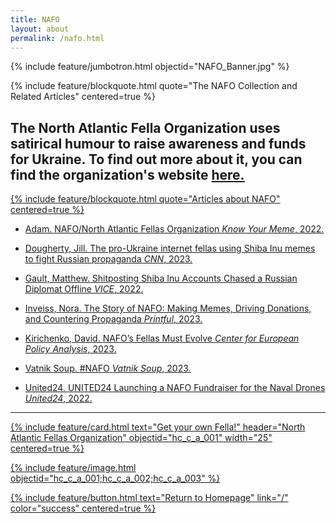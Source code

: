 ```yaml
---
title: NAFO
layout: about
permalink: /nafo.html
---
```

{% include feature/jumbotron.html objectid="NAFO_Banner.jpg" %}

{% include feature/blockquote.html quote="The NAFO Collection and Related Articles" centered=true %}

The North Atlantic Fella Organization uses satirical humour to raise awareness 
and funds for Ukraine. To find out more about it, you can find the organization's 
website <a href="https://nafo-ofan.org/en-ca">here.
---

{% include feature/blockquote.html quote="Articles about NAFO" centered=true %}

- Adam. <a href="https://knowyourmeme.com/memes/cultures/nafo-north-atlantic-fella-organization"> NAFO/North Atlantic Fellas Organization *Know Your Meme*, 2022.

- Dougherty, Jill. <a href=https://www.cnn.com/2023/07/11/europe/ukraine-nafo-russian-trolls-intl/index.html> The pro-Ukraine internet fellas using Shiba Inu memes to fight Russian propaganda 
*CNN*, 2023.

- Gault, Matthew.<a href="https://www.vice.com/en/article/shitposting-shiba-inu-accounts-chased-a-russian-diplomat-offline/"> Shitposting Shiba Inu Accounts Chased a Russian Diplomat Offline
*VICE*, 2022.

- Inveiss, Nora. <a href="https://www.printful.com/ca/blog/nafo-interview"> The Story of NAFO: Making Memes, Driving Donations, and Countering Propaganda *Printful*, 2023.

- Kirichenko, David. <a href="https://cepa.org/article/nafos-fellas-must-evolve/"> NAFO’s Fellas Must Evolve 
*Center for European Policy Analysis*, 2023.

- Vatnik Soup. <a href="https://vatniksoup.com/en/soups/205/"> #NAFO *Vatnik Soup*, 2023.

- United24. <a href="https://u24.gov.ua/news/nafo"> UNITED24 Launching a NAFO Fundraiser for the Naval Drones *United24*, 2022.

***


{% include feature/card.html text="Get your own Fella!" header="North Atlantic Fellas Organization" objectid="hc_c_a_001" width="25" centered=true %}


{% include feature/image.html objectid="hc_c_a_001;hc_c_a_002;hc_c_a_003" %}



{% include feature/button.html text="Return to Homepage" link="/" color="success" centered=true %}